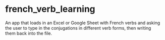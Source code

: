 # french_verb_learning
An app that loads in an Excel or Google Sheet with French verbs and asking the user to type in the conjugations in different verb forms, then writing them back into the file.
